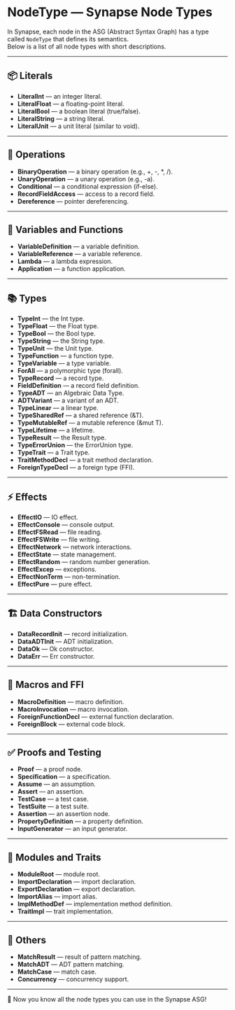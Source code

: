 # NodeType — Synapse Node Types

In Synapse, each node in the ASG (Abstract Syntax Graph) has a type called `NodeType` that defines its semantics.  
Below is a list of all node types with short descriptions.

---

## 📦 Literals

- **LiteralInt** — an integer literal.
- **LiteralFloat** — a floating-point literal.
- **LiteralBool** — a boolean literal (true/false).
- **LiteralString** — a string literal.
- **LiteralUnit** — a unit literal (similar to void).

---

## 🔧 Operations

- **BinaryOperation** — a binary operation (e.g., +, -, *, /).
- **UnaryOperation** — a unary operation (e.g., -a).
- **Conditional** — a conditional expression (if-else).
- **RecordFieldAccess** — access to a record field.
- **Dereference** — pointer dereferencing.

---

## 📝 Variables and Functions

- **VariableDefinition** — a variable definition.
- **VariableReference** — a variable reference.
- **Lambda** — a lambda expression.
- **Application** — a function application.

---

## 📚 Types

- **TypeInt** — the Int type.
- **TypeFloat** — the Float type.
- **TypeBool** — the Bool type.
- **TypeString** — the String type.
- **TypeUnit** — the Unit type.
- **TypeFunction** — a function type.
- **TypeVariable** — a type variable.
- **ForAll** — a polymorphic type (forall).
- **TypeRecord** — a record type.
- **FieldDefinition** — a record field definition.
- **TypeADT** — an Algebraic Data Type.
- **ADTVariant** — a variant of an ADT.
- **TypeLinear** — a linear type.
- **TypeSharedRef** — a shared reference (&T).
- **TypeMutableRef** — a mutable reference (&mut T).
- **TypeLifetime** — a lifetime.
- **TypeResult** — the Result type.
- **TypeErrorUnion** — the ErrorUnion type.
- **TypeTrait** — a Trait type.
- **TraitMethodDecl** — a trait method declaration.
- **ForeignTypeDecl** — a foreign type (FFI).

---

## ⚡️ Effects

- **EffectIO** — IO effect.
- **EffectConsole** — console output.
- **EffectFSRead** — file reading.
- **EffectFSWrite** — file writing.
- **EffectNetwork** — network interactions.
- **EffectState** — state management.
- **EffectRandom** — random number generation.
- **EffectExcep** — exceptions.
- **EffectNonTerm** — non-termination.
- **EffectPure** — pure effect.

---

## 🏗️ Data Constructors

- **DataRecordInit** — record initialization.
- **DataADTInit** — ADT initialization.
- **DataOk** — Ok constructor.
- **DataErr** — Err constructor.

---

## 🔌 Macros and FFI

- **MacroDefinition** — macro definition.
- **MacroInvocation** — macro invocation.
- **ForeignFunctionDecl** — external function declaration.
- **ForeignBlock** — external code block.

---

## ✅ Proofs and Testing

- **Proof** — a proof node.
- **Specification** — a specification.
- **Assume** — an assumption.
- **Assert** — an assertion.
- **TestCase** — a test case.
- **TestSuite** — a test suite.
- **Assertion** — an assertion node.
- **PropertyDefinition** — a property definition.
- **InputGenerator** — an input generator.

---

## 🧩 Modules and Traits

- **ModuleRoot** — module root.
- **ImportDeclaration** — import declaration.
- **ExportDeclaration** — export declaration.
- **ImportAlias** — import alias.
- **ImplMethodDef** — implementation method definition.
- **TraitImpl** — trait implementation.

---

## 🚀 Others

- **MatchResult** — result of pattern matching.
- **MatchADT** — ADT pattern matching.
- **MatchCase** — match case.
- **Concurrency** — concurrency support.

---

🎯 Now you know all the node types you can use in the Synapse ASG!